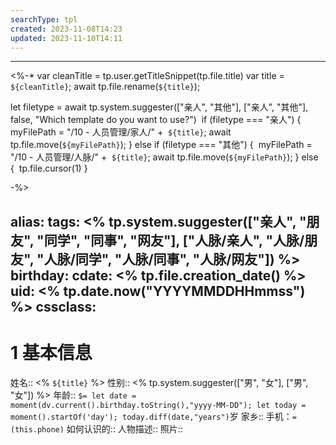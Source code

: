 ```yaml
---
searchType: tpl
created: 2023-11-08T14:23
updated: 2023-11-10T14:11
---
```

---
<%-*
var cleanTitle = tp.user.getTitleSnippet(tp.file.title) 
var title = `${cleanTitle}`;
await tp.file.rename(`${title}`);

let filetype = await tp.system.suggester(["亲人", "其他"], ["亲人", "其他"], false, "Which template do you want to use?") 
if (filetype === "亲人") { 
myFilePath = "/10 - 人员管理/家人/" +  `${title}`;
await tp.file.move(`${myFilePath}`);
} else if (filetype === "其他") { 
myFilePath = "/10 - 人员管理/人脉/" +  `${title}`;
await tp.file.move(`${myFilePath}`);
} else { 
tp.file.cursor(1)
}

-%>

alias: 
tags: <% tp.system.suggester(["亲人", "朋友", "同学", "同事", "网友"], ["人脉/亲人", "人脉/朋友", "人脉/同学", "人脉/同事", "人脉/网友"]) %>
birthday: 
cdate: <% tp.file.creation_date() %>
uid: <% tp.date.now("YYYYMMDDHHmmss") %> 
cssclass: 
---

# 1 基本信息
姓名:: <% `${title}` %>
性别:: <% tp.system.suggester(["男", "女"], ["男", "女"]) %>
年龄:: `$= let date = moment(dv.current().birthday.toString(),"yyyy-MM-DD"); let today = moment().startOf('day'); today.diff(date,"years")`岁
家乡::
手机：`=(this.phone)`
如何认识的:: 
人物描述:: 
照片:: 





